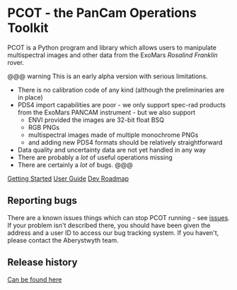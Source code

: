 # PCOT - the PanCam Operations Toolkit

PCOT is a Python program and library which allows users to manipulate 
multispectral images and other data from the ExoMars *Rosalind Franklin* rover.

@@@ warning
This is an early alpha version with serious limitations.

* There is no calibration code of any kind (although the preliminaries are in place)
* PDS4 import capabilities are poor - we only support spec-rad products
from the ExoMars PANCAM instrument - but we also support
    * ENVI provided the images are 32-bit float BSQ
    * RGB PNGs
    * multispectral images made of multiple monochrome PNGs
    * and adding new PDS4 formats should be relatively straightforward
* Data quality and uncertainty data are not yet handled in any way
* There are probably a *lot* of useful operations missing
* There are certainly a *lot* of bugs.
@@@

<div class="text-center">
<a href="gettingstarted/" class="btn btn-primary" role="button">Getting Started</a>
<a href="userguide/" class="btn btn-primary" role="button">User Guide</a>
<a href="roadmap" class="btn btn-primary" role="button">Dev Roadmap</a>
</div>


## Reporting bugs

There are a known issues things which can stop PCOT running - see
[issues](gettingstarted/issues.md). If your problem isn't described there, you should have
been given the address and a user ID to access our bug tracking system. If you
haven't, please contact the Aberystwyth team.

## Release history
[Can be found here](releases.md)

